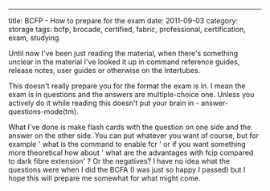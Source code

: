 ---
title: BCFP - How to prepare for the exam
date: 2011-09-03
category: storage
tags: bcfp, brocade, certified, fabric, professional, certification, exam, studying

Until now I've been just reading the material, when there's something unclear in the material I've looked it up in command reference guides, release notes, user guides or otherwise on the Intertubes.

This doesn't really prepare you for the format the exam is in. I mean the exam is in questions and the answers are multiple-choice one. Unless you actively do it while reading this doesn't put your brain in - answer-questions-mode(tm).

What I've done is make flash cards with the question on one side and the answer on the other side. You can put whatever you want of course, but for example ' what is the command to enable fcr ' or if you want something more theoretical how about ' what are the advantages with fcip compared to dark fibre extension' ? Or the negatives? I have no idea what the questions were when I did the BCFA (I was just so happy I passed) but I hope this will prepare me somewhat for what might come.
